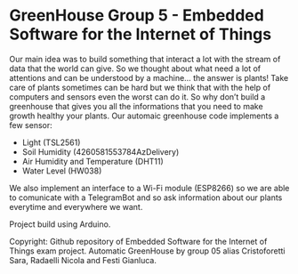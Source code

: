 # GreenHouse Group 5 - Embedded Software for the Internet of Things

Our main idea was to build something that interact a lot with the stream of data that the world can give. So we thought about what need a lot of attentions and can be understood by a machine… the answer is plants! 
Take care of plants sometimes can be hard but we think that with the help of computers and sensors even the worst can do it. So why don’t build a greenhouse that gives you all the informations that you need to make growth healthy your plants.
Our automaic greenhouse code implements a few sensor:
- Light (TSL2561)
- Soil Humidity (4260581553784AzDelivery)
- Air Humidity and Temperature (DHT11)
- Water Level (HW038)

We also implement an interface to a Wi-Fi module (ESP8266) so we are able to comunicate with a TelegramBot and so ask information about our plants everytime and everywhere we want.

Project build using Arduino.

Copyright: Github repository of Embedded Software for the Internet of Things exam project. Automatic GreenHouse by group 05 alias Cristoforetti Sara, Radaelli Nicola and Festi Gianluca.
